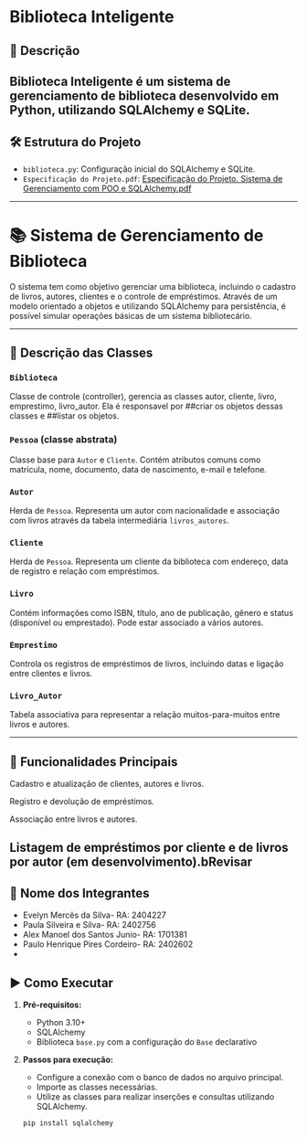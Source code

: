 # Biblioteca Inteligente

## 📝 Descrição
**Biblioteca Inteligente** é um sistema de gerenciamento de biblioteca desenvolvido em Python, utilizando SQLAlchemy e SQLite. 
----------------------------------------------------------------------------------------------------------------------------
## 🛠️ Estrutura do Projeto
- `biblioteca.py`: Configuração inicial do SQLAlchemy e SQLite.
- `Especificação do Projeto.pdf`: [Especificação do Projeto. Sistema de Gerenciamento com POO e SQLAlchemy.pdf](https://github.com/user-attachments/files/20265948/Especificacao.do.Projeto.Sistema.de.Gerenciamento.com.POO.e.SQLAlchemy.pdf)
----------------------------------------------------------------------------------------------------------------------------
# 📚 Sistema de Gerenciamento de Biblioteca

O sistema tem como objetivo gerenciar uma biblioteca, incluindo o cadastro de livros, autores, clientes e o controle de empréstimos. Através de um modelo orientado a objetos e utilizando SQLAlchemy para persistência, é possível simular operações básicas de um sistema bibliotecário.

----------------------------------------------------------------------------------------------------------------------------

## 🧩 Descrição das Classes
### `Biblioteca`
Classe de controle (controller), gerencia as classes autor, cliente, livro, emprestimo, livro_autor. Ela é responsavel por ##criar os objetos dessas classes e ##listar os objetos.

### `Pessoa` (classe abstrata)
Classe base para `Autor` e `Cliente`. Contém atributos comuns como matrícula, nome, documento, data de nascimento, e-mail e telefone.

### `Autor`
Herda de `Pessoa`. Representa um autor com nacionalidade e associação com livros através da tabela intermediária `livros_autores`.

### `Cliente`
Herda de `Pessoa`. Representa um cliente da biblioteca com endereço, data de registro e relação com empréstimos.

### `Livro`
Contém informações como ISBN, título, ano de publicação, gênero e status (disponível ou emprestado). Pode estar associado a vários autores.

### `Emprestimo`
Controla os registros de empréstimos de livros, incluindo datas e ligação entre clientes e livros.

### `Livro_Autor`
Tabela associativa para representar a relação muitos-para-muitos entre livros e autores.

---------------------------------------------------------------------------------------------------------------------------
## 🔧 Funcionalidades Principais
Cadastro e atualização de clientes, autores e livros.

Registro e devolução de empréstimos.

Associação entre livros e autores.

Listagem de empréstimos por cliente e de livros por autor (em desenvolvimento).bRevisar
--------------------------------------------------------------------------------------------------------------------------
## 👥 Nome dos Integrantes
- Evelyn Mercês da Silva- RA: 2404227
- Paula Silveira e Silva- RA: 2402756
- Alex Manoel dos Santos Junio- RA: 1701381
- Paulo Henrique Pires Cordeiro- RA: 2402602
- 
## ▶️ Como Executar

1. **Pré-requisitos:**
   - Python 3.10+
   - SQLAlchemy
   - Biblioteca `base.py` com a configuração do `Base` declarativo

2. **Passos para execução:**
   - Configure a conexão com o banco de dados no arquivo principal.
   - Importe as classes necessárias.
   - Utilize as classes para realizar inserções e consultas utilizando SQLAlchemy.

   ```bash
   pip install sqlalchemy
